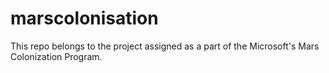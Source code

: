 # marscolonisation
This repo belongs to the project assigned as a part of the Microsoft's Mars Colonization Program.
